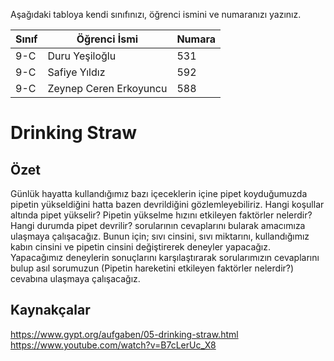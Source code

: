 

Aşağıdaki tabloya kendi sınıfınızı, öğrenci ismini ve numaranızı yazınız. 

Sınıf | Öğrenci İsmi           | Numara
------|------------------------|--------
9-C   | Duru Yeşiloğlu         | 531
9-C   | Safiye Yıldız          | 592
9-C   | Zeynep Ceren Erkoyuncu | 588

#  Drinking Straw
## Özet
Günlük hayatta kullandığımız bazı içeceklerin içine pipet koyduğumuzda pipetin yükseldiğini hatta bazen devrildiğini gözlemleyebiliriz. Hangi koşullar altında pipet yükselir? Pipetin yükselme hızını etkileyen faktörler nelerdir? Hangi durumda pipet devrilir? sorularının cevaplarını bularak amacımıza ulaşmaya çalışacağız. Bunun için; sıvı cinsini, sıvı miktarını, kullandığımız kabın cinsini ve pipetin cinsini değiştirerek deneyler yapacağız. Yapacağımız deneylerin sonuçlarını karşılaştırarak sorularımızın cevaplarını bulup asıl sorumuzun (Pipetin hareketini etkileyen faktörler nelerdir?) cevabına ulaşmaya çalışacağız.

## Kaynakçalar  

https://www.gypt.org/aufgaben/05-drinking-straw.html
https://www.youtube.com/watch?v=B7cLerUc_X8
